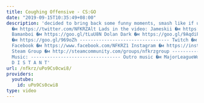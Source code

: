 ```yaml
---
title: Coughing Offensive - CS:GO
date: "2019-09-15T10:35:49+08:00"
description: 'decided to bring back some funny moments, smash like if u like Twitter
  �м https://twitter.com/NFKRZAlt Lads in the video: Jameskii �м https://goo.gl/wcJUA7
  Bamanboi �м https://goo.gl/tLuU8N Dolan Dark �м https://goo.gl/9AqdiF Pyrocynical
  �м https://goo.gl/969oZh --------------------------------- Twitch �м http://www.twitch.tv/nfkrz
  Facebook �м https://www.facebook.com/NFKRZ1 Instagram �м https://instagram.com/roman_nfkrz/
  Steam Group �м http://steamcommunity.com/groups/nfkrzgroup ---------------------------------
  Music: --------------------------------- Outro music �м MajorLeagueWobs/Holder -
  D I S T A N T'
url: /nfkrz/uPo9Cs0cwi8/
providers:
  youtube:
    id: uPo9Cs0cwi8
type: video
---
```

